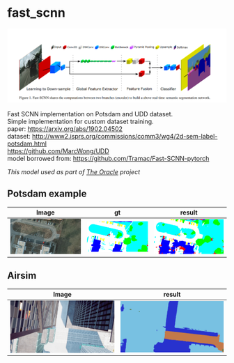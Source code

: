 # fast_scnn

![alt text](./demo/PaperImage.PNG "Model structure")  

Fast SCNN implementation on Potsdam and UDD dataset.  
Simple implementation for custom dataset training.  
paper: https://arxiv.org/abs/1902.04502  
dataset: http://www2.isprs.org/commissions/comm3/wg4/2d-sem-label-potsdam.html  
https://github.com/MarcWong/UDD  
model borrowed from: https://github.com/Tramac/Fast-SCNN-pytorch  
  
*This model used as part of [The Oracle](https://youtu.be/BMZZG9P4NsU?t=4426) project*

## Potsdam example

|Image | gt | result |
|------| -- |--------|
| ![](./demo/op_potsdam_2_12_RGB_box0_original.png)  |![](./demo/op_potsdam_2_12_label_box0r.png) | ![](./demo/op_potsdam_2_12_RGB_box0r.png)  |
  
## Airsim  

|Image | result |
|----- |--------|
| ![](./demo/airsim_image.png) | ![](./demo/airsim_out.png) |
